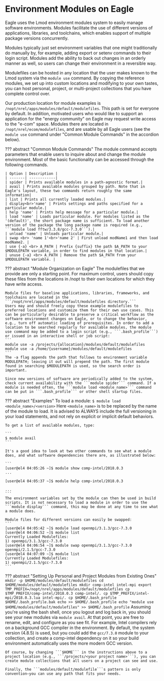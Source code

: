 # Environment Modules on Eagle

Eagle uses the Lmod environment modules system to easily manage software environments. Modules facilitate the use of different versions of applications, libraries, and toolchains, which enables support of multiple package versions concurrently.

Modules typically just set environment variables that one might traditionally do manually by, for example, adding export or setenv commands to their login script. Modules add the ability to back out changes in an orderly manner as well, so users can change their environment in a reversible way.

Modulefiles can be hosted in any location that the user makes known to the Lmod system via the ```module use``` command. By copying the reference modules, we set up into custom locations and modifying to your own tastes, you can host personal, project, or multi-project collections that you have complete control over.

Our production location for module examples is ```/nopt/nrel/apps/modules/default/modulefiles```. This path is set for everyone by default. In addition, motivated users who would like to support an application for the "energy community" on Eagle may request write access to the "e-com" space. Modules there are located in ```/nopt/nrel/ecom/modulefiles```, and are usable by all Eagle users (see the ```module use``` command under "Common Module Commands" in the accordion below).

??? abstract "Common Module Commands"
    The module command accepts parameters that enable users to inquire about and change the module environment. Most of the basic functionality can be accessed through the following commands.

    | Option | Description |
    | -------| ------------| 
    | spider | Prints available modules in a path-agnostic format.| 
    | avail | Prints available modules grouped by path. Note that in Eagle's layout, these two commands return roughly the same information| 
    | list | Prints all currently loaded modules.| 
    | display<br>'name' | Prints settings and paths specified for a particular module.| 
    | help 'name' | Prints help message for a particular module.| 
    | load 'name' | Loads particular module. For modules listed as the '(default)', the short package name is sufficient. To load another version of the package the long package name is required (e.g., ```module load fftw/3.3.8/gcc-7.3.0```).| 
    | unload 'name' | Unloads particular module.| 
    | swap <br> 'name 1'<br>'name 2' | First unload modName1 and then load modName2. | 
    | use {-a} <br> A_PATH | Prefix {suffix} the path $A_PATH to your $MODULEPATH variable, in order to find modules in that location.| 
    | unuse {-a} <br> A_PATH | Remove the path $A_PATH from your $MODULEPATH variable. | 

??? abstract "Module Organization on Eagle"
    The modulefiles that we provide are only a starting point. For maximum control, users should copy these files from the locations in /nopt to their own locations for which they have write access.

    Module files for baseline applications, libraries, frameworks, and toolchains are located in the ```/nopt/nrel/apps/modules/default/modulefiles directory.```
    Users may and should freely copy these example modulefiles to preferred locations and customize them for their own use cases. This can be particularly desirable to preserve a critical workflow as the software environment changes on Eagle, or to change the behavior, e.g., turn off automatic loading of prerequisites. In order to add a location to be searched regularly for available modules, the module use command may be added to a login script (e.g., ```.bash_profile```) or issued in an interactive shell or job script:
    ```
    module use -a /projects/{allocation}/modules/default/modulefiles
    module use -a /home/{username}/modules/default/modulefiles
    ```
    The -a flag appends the path that follows to environment variable MODULEPATH; leaving it out will prepend the path. The first module found in searching $MODULEPATH is used, so the search order is important.

    Since new versions of software are periodically added to the system, check current availability with the ```module spider``` command. If a module is needed often, the ```module load <module_name>``` command can be put in ```.bash_profile``` or other shell startup files.

??? abstract "Examples"
    To load a module:
    ```
    $ module load <module_name>/<version>
    ```
    Here ```<module_name>``` is to be replaced by the name of the module to load. It is advised to ALWAYS include the full versioning in your load statements, and not rely on explicit or implicit default behaviors.

    To get a list of available modules, type:

    ```
    $ module avail
    ```

    It's a good idea to look at two other commands to see what a module does, and what software dependencies there are, as illustrated below:

    ```
    [user@el4 04:05:26 ~]$ module show comp-intel/2018.0.3
    ...

    [user@el4 04:05:37 ~]$ module help comp-intel/2018.0.3

    ...
    ```
    The environment variables set by the module can then be used in build scripts. It is not necessary to load a module in order to use the ```module display``` command, this may be done at any time to see what a module does.

    Module files for different versions can easily be swapped:
    ```
    [user@el4 04:05:42 ~]$ module load openmpi/3.1.3/gcc-7.3.0
    [user@el4 04:06:52 ~]$ module list
    Currently Loaded Modulefiles:
    1) openmpi/3.1.3/gcc-7.3.0
    [user@el4 04:06:54 ~]$ module swap openmpi/3.1.3/gcc-7.3.0 openmpi/2.1.5/gcc-7.3.0
    [user@el4 04:07:09 ~]$ module list
    Currently Loaded Modulefiles:
    1) openmpi/2.1.5/gcc-7.3.0
    ```
??? abstract "Setting Up Personal and Project Modules from Existing Ones"
    ```
    mkdir -p $HOME/modules/default/modulefiles
    cd $HOME/modules/default/modulefiles
    mkdir comp-intel intel-mpi
    export TMP_PREFIX=/nopt/nrel/apps/modules/default/modulefiles
    cp $TMP_PREFIX/comp-intel/2018.0.3 comp-intel/.
    cp $TMP_PREFIX/intel-mpi/2018.0.3.lua intel-mpi/.
    cp $HOME/.bash_profile $HOME/.bash_profile.bak
    echo >> $HOME/.bash_profile
    echo "module use $HOME/modules/default/modulefiles" >> $HOME/.bash_profile
    ``` 
    Assuming you're using the bash shell, once you logout and log back in, you should see your new modules via ```module avail```. At that point, you are free to rename, edit, and configure as you see fit. For example, Intel compilers rely on a background GCC compiler in the environment. By default, the system version (4.8.5) is used, but you could add the ```gcc/7.3.0``` module to your collection, and create a comp-intel dependency on it so your build environment automatically uses the more modern GCC version.

    Of course, by changing ```$HOME``` in the instructions above to a project location (e.g., ```/projects/<your project name>```), you can create module collections that all users on a project can see and use.

    Finally, the ```modules/default/modulefile```s pattern is only convention—you can use any path that fits your needs.
